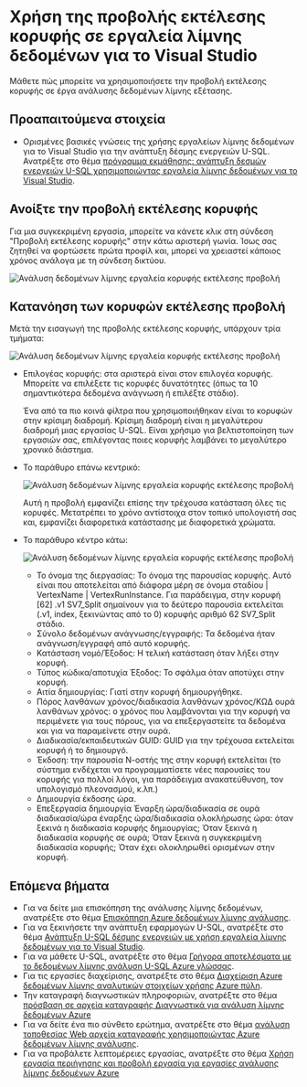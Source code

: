 <properties 
   pageTitle="Χρήση της προβολής εκτέλεσης κορυφής σε εργαλεία λίμνης δεδομένων για το Visual Studio | Microsoft Azure" 
   description="Μάθετε πώς μπορείτε να χρησιμοποιήσετε την προβολή εκτέλεσης κορυφής σε έργα ανάλυσης δεδομένων λίμνης εξέτασης." 
   services="data-lake-analytics" 
   documentationCenter="" 
   authors="mumian" 
   manager="jhubbard" 
   editor="cgronlun"/>
 
<tags
   ms.service="data-lake-analytics"
   ms.devlang="na"
   ms.topic="article"
   ms.tgt_pltfrm="na"
   ms.workload="big-data" 
   ms.date="10/13/2016"
   ms.author="jgao"/>

# <a name="use-the-vertex-execution-view-in-data-lake-tools-for-visual-studio"></a>Χρήση της προβολής εκτέλεσης κορυφής σε εργαλεία λίμνης δεδομένων για το Visual Studio

Μάθετε πώς μπορείτε να χρησιμοποιήσετε την προβολή εκτέλεσης κορυφής σε έργα ανάλυσης δεδομένων λίμνης εξέτασης.

## <a name="prerequisites"></a>Προαπαιτούμενα στοιχεία

- Ορισμένες βασικές γνώσεις της χρήσης εργαλείων λίμνης δεδομένων για το Visual Studio για την ανάπτυξη δέσμης ενεργειών U-SQL.  Ανατρέξτε στο θέμα [πρόγραμμα εκμάθησης: ανάπτυξη δεσμών ενεργειών U-SQL χρησιμοποιώντας εργαλεία λίμνης δεδομένων για το Visual Studio](data-lake-analytics-data-lake-tools-get-started.md).

## <a name="open-the-vertex-execution-view"></a>Ανοίξτε την προβολή εκτέλεσης κορυφής

Για μια συγκεκριμένη εργασία, μπορείτε να κάνετε κλικ στη σύνδεση "Προβολή εκτέλεσης κορυφής" στην κάτω αριστερή γωνία. Ίσως σας ζητηθεί να φορτώσετε πρώτα προφίλ και, μπορεί να χρειαστεί κάποιος χρόνος ανάλογα με τη σύνδεση δικτύου.

![Ανάλυση δεδομένων λίμνης εργαλεία κορυφής εκτέλεσης προβολή](./media/data-lake-analytics-data-lake-tools-use-vertex-execution-view/data-lake-tools-open-vertex-execution-view.png)

## <a name="understand-vertex-execution-view"></a>Κατανόηση των κορυφών εκτέλεσης προβολή

Μετά την εισαγωγή της προβολής εκτέλεσης κορυφής, υπάρχουν τρία τμήματα:

![Ανάλυση δεδομένων λίμνης εργαλεία κορυφής εκτέλεσης προβολή](./media/data-lake-analytics-data-lake-tools-use-vertex-execution-view/data-lake-tools-vertex-execution-view.png)

- Επιλογέας κορυφής: στα αριστερά είναι στον επιλογέα κορυφής.  Μπορείτε να επιλέξετε τις κορυφές δυνατότητες (όπως τα 10 σημαντικότερα δεδομένα ανάγνωση ή επιλέξτε στάδιο).

    Ένα από τα πιο κοινά φίλτρα που χρησιμοποιήθηκαν είναι το κορυφών στην κρίσιμη διαδρομή. Κρίσιμη διαδρομή είναι η μεγαλύτερου διαδρομή μιας εργασίας U-SQL. Είναι χρήσιμο για βελτιστοποίηση των εργασιών σας, επιλέγοντας ποιες κορυφής λαμβάνει το μεγαλύτερο χρονικό διάστημα.

- Το παράθυρο επάνω κεντρικό:

    ![Ανάλυση δεδομένων λίμνης εργαλεία κορυφής εκτέλεσης προβολή](./media/data-lake-analytics-data-lake-tools-use-vertex-execution-view/data-lake-tools-vertex-execution-view-pane2.png)

    Αυτή η προβολή εμφανίζει επίσης την τρέχουσα κατάσταση όλες τις κορυφές. Μετατρέπει το χρόνο αντίστοιχα στον τοπικό υπολογιστή σας και, εμφανίζει διαφορετικά κατάστασης με διαφορετικά χρώματα.

- Το παράθυρο κέντρο κάτω:

    ![Ανάλυση δεδομένων λίμνης εργαλεία κορυφής εκτέλεσης προβολή](./media/data-lake-analytics-data-lake-tools-use-vertex-execution-view/data-lake-tools-vertex-execution-view-pane3.png)

    - Το όνομα της διεργασίας: Το όνομα της παρουσίας κορυφής. Αυτό είναι που αποτελείται από διάφορα μέρη σε όνομα σταδίου | VertexName | VertexRunInstance. Για παράδειγμα, στην κορυφή [62] .v1 SV7_Split σημαίνουν για το δεύτερο παρουσία εκτελείται (.v1, index, ξεκινώντας από το 0) κορυφής αριθμό 62 SV7_Split στάδιο.
    - Σύνολο δεδομένων ανάγνωσης/εγγραφής: Τα δεδομένα ήταν ανάγνωση/εγγραφή από αυτό κορυφής.
    - Κατάσταση νομό/Έξοδος: Η τελική κατάσταση όταν λήξει στην κορυφή.
    - Τύπος κώδικα/αποτυχία Έξοδος: Το σφάλμα όταν αποτύχει στην κορυφή.
    - Αιτία δημιουργίας: Γιατί στην κορυφή δημιουργήθηκε.
    - Πόρος λανθάνων χρόνος/διαδικασία λανθάνων χρόνος/ΚΩΔ ουρά λανθάνων χρόνος: ο χρόνος που λαμβάνονται για την κορυφή να περιμένετε για τους πόρους, για να επεξεργαστείτε τα δεδομένα και για να παραμείνετε στην ουρά.
    - Διαδικασία/εκπαιδευτικών GUID: GUID για την τρέχουσα εκτελείται κορυφή ή το δημιουργό.
    - Έκδοση: την παρουσία Ν-οστής της στην κορυφή εκτελείται (το σύστημα ενδέχεται να προγραμματίσετε νέες παρουσίες του κορυφής για πολλοί λόγοι, για παράδειγμα ανακατεύθυνση, τον υπολογισμό πλεονασμού, κ.λπ.)
    - Δημιουργία έκδοσης ώρα.
    - Επεξεργασία δημιουργία Έναρξη ώρα/διαδικασία σε ουρά διαδικασία/ώρα έναρξης ώρα/διαδικασία ολοκλήρωσης ώρα: όταν ξεκινά η διαδικασία κορυφής δημιουργίας; Όταν ξεκινά η διαδικασία κορυφής σε ουρά; Όταν ξεκινά η συγκεκριμένη διαδικασία κορυφής; Όταν έχει ολοκληρωθεί ορισμένων στην κορυφή.

## <a name="next-steps"></a>Επόμενα βήματα

- Για να δείτε μια επισκόπηση της ανάλυσης λίμνης δεδομένων, ανατρέξτε στο θέμα [Επισκόπηση Azure δεδομένων λίμνης ανάλυσης](data-lake-analytics-overview.md).
- Για να ξεκινήσετε την ανάπτυξη εφαρμογών U-SQL, ανατρέξτε στο θέμα [Ανάπτυξη U-SQL δέσμης ενεργειών με χρήση εργαλεία λίμνης δεδομένων για το Visual Studio](data-lake-analytics-data-lake-tools-get-started.md).
- Για να μάθετε U-SQL, ανατρέξτε στο θέμα [Γρήγορα αποτελέσματα με το δεδομένων λίμνης ανάλυση U-SQL Azure γλώσσας](data-lake-analytics-u-sql-get-started.md).
- Για τις εργασίες διαχείρισης, ανατρέξτε στο θέμα [Διαχείριση Azure δεδομένων λίμνης αναλυτικών στοιχείων χρήσης Azure πύλη](data-lake-analytics-manage-use-portal.md).
- Την καταγραφή διαγνωστικών πληροφοριών, ανατρέξτε στο θέμα [πρόσβαση σε αρχεία καταγραφής Διαγνωστικά για ανάλυση λίμνης δεδομένων Azure](data-lake-analytics-diagnostic-logs.md)
- Για να δείτε ένα πιο σύνθετο ερώτημα, ανατρέξτε στο θέμα [ανάλυση τοποθεσίας Web αρχεία καταγραφής χρησιμοποιώντας Azure δεδομένων λίμνης ανάλυσης](data-lake-analytics-analyze-weblogs.md).
- Για να προβάλετε λεπτομέρειες εργασίας, ανατρέξτε στο θέμα [Χρήση εργασία περιήγησης και προβολή εργασία για εργασίες ανάλυσης λίμνης δεδομένων Azure](data-lake-analytics-data-lake-tools-view-jobs.md)